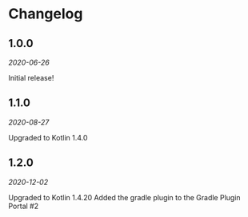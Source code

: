 Changelog
=========

1.0.0
-----

_2020-06-26_

Initial release!

1.1.0
-----

_2020-08-27_

Upgraded to Kotlin 1.4.0

1.2.0
-----

_2020-12-02_

Upgraded to Kotlin 1.4.20
Added the gradle plugin to the Gradle Plugin Portal #2
